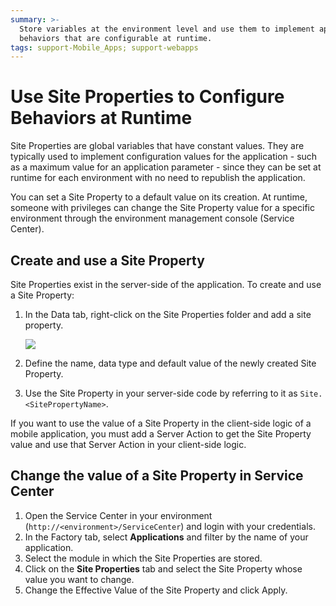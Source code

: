 ```yaml
---
summary: >-
  Store variables at the environment level and use them to implement application
  behaviors that are configurable at runtime.
tags: support-Mobile_Apps; support-webapps
---
```


# Use Site Properties to Configure Behaviors at Runtime

Site Properties are global variables that have constant values. They are typically used to implement configuration values for the application - such as a maximum value for an application parameter - since they can be set at runtime for each environment with no need to republish the application.

You can set a Site Property to a default value on its creation. At runtime, someone with privileges can change the Site Property value for a specific environment through the environment management console \(Service Center\).

## Create and use a Site Property

Site Properties exist in the server-side of the application. To create and use a Site Property:

1. In the Data tab, right-click on the Site Properties folder and add a site property.

   ![](../../../.gitbook/assets/site-property.png)

2. Define the name, data type and default value of the newly created Site Property.
3. Use the Site Property in your server-side code by referring to it as `Site.<SitePropertyName>`.

If you want to use the value of a Site Property in the client-side logic of a mobile application, you must add a Server Action to get the Site Property value and use that Server Action in your client-side logic.

## Change the value of a Site Property in Service Center

1. Open the Service Center in your environment \(`http://<environment>/ServiceCenter`\) and login with your credentials.
2. In the Factory tab, select **Applications** and filter by the name of your application.
3. Select the module in which the Site Properties are stored.
4. Click on the **Site Properties** tab and select the Site Property whose value you want to change.
5. Change the Effective Value of the Site Property and click Apply.

